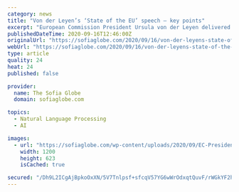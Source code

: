 ```yaml
---
category: news
title: "Von der Leyen’s ‘State of the EU’ speech – key points"
excerpt: "European Commission President Ursula von der Leyen delivered her first State of the Union speech to the European Parliament. These are the key points. The response to coronavirus –"
publishedDateTime: 2020-09-16T12:46:00Z
originalUrl: "https://sofiaglobe.com/2020/09/16/von-der-leyens-state-of-the-eu-speech-key-points/"
webUrl: "https://sofiaglobe.com/2020/09/16/von-der-leyens-state-of-the-eu-speech-key-points/"
type: article
quality: 24
heat: 24
published: false

provider:
  name: The Sofia Globe
  domain: sofiaglobe.com

topics:
  - Natural Language Processing
  - AI

images:
  - url: "https://sofiaglobe.com/wp-content/uploads/2020/09/EC-President-Von-der-Leyen-September-16-2020-photo-EC-Audiovisual-Service.jpg"
    width: 1200
    height: 623
    isCached: true

secured: "/Dh9L2ICgAjBpkoOxXN/5V7Tnlpsf+sfcqV57YG6wWrOdxqtQuvF/rWGkYF2hu1/ZAR0y+sH3PM7fCJiiEe/xzDFWFFr8Aq/+e3x/8jGv5n5ivZoRGkxq+OaTJMWpXSiP4TT9Ebp7QB25GGJjCj1V0P7rYE+0lJkfvAnjQ/1eR5qkqrHmwjNLhDlYX1oAoDL7ZeAw1pD7IF1J8bBBSpzw1nkvatQdbaFmZ59ip/1KQrokrmYAfVVUS4hkUE4hjQqMRzTArlKnZ3uhUia8fs6Ff3/VYuyCS0Uy4HgXWuM1+2t2ODmXCfCMadds7pzxdAWRhQUMthEz6X76ZqkVZdvNSEZo9GDn/y8Qkj1CqcgF0w=;KmtgSBRsUIyfXVFDcS3fhQ=="
---
```


